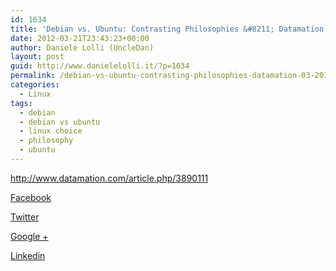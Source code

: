 ```yaml
---
id: 1634
title: 'Debian vs. Ubuntu: Contrasting Philosophies &#8211; Datamation'
date: 2012-03-21T23:43:23+00:00
author: Daniele Lolli (UncleDan)
layout: post
guid: http://www.danielelolli.it/?p=1634
permalink: /debian-vs-ubuntu-contrasting-philosophies-datamation-03-2012.html
categories:
  - Linux
tags:
  - debian
  - debian vs ubuntu
  - linux choice
  - philosophy
  - ubuntu
---
```

<http://www.datamation.com/article.php/3890111>

<div class="container_share">
  <a href="http://www.facebook.com/sharer.php?u=http://www.danielelolli.it/debian-vs-ubuntu-contrasting-philosophies-datamation-03-2012.html&t=Debian vs. Ubuntu: Contrasting Philosophies &#8211; Datamation" target="_blank" class="button_purab_share facebook"><span><i class="icon-facebook"></i></span>
  
  <p>
    Facebook
  </p></a> 
  
  <a href="http://twitter.com/share?url=http://www.danielelolli.it/debian-vs-ubuntu-contrasting-philosophies-datamation-03-2012.html&text=Debian vs. Ubuntu: Contrasting Philosophies &#8211; Datamation" target="_blank" class="button_purab_share twitter"><span><i class="icon-twitter"></i></span>
  
  <p>
    Twitter
  </p></a> 
  
  <a href="https://plus.google.com/share?url=http://www.danielelolli.it/debian-vs-ubuntu-contrasting-philosophies-datamation-03-2012.html" target="_blank" class="button_purab_share google-plus"><span><i class="icon-google-plus"></i></span>
  
  <p>
    Google +
  </p></a> 
  
  <a href="http://www.linkedin.com/shareArticle?mini=true&url=http://www.danielelolli.it/debian-vs-ubuntu-contrasting-philosophies-datamation-03-2012.html&title=Debian vs. Ubuntu: Contrasting Philosophies &#8211; Datamation" target="_blank" class="button_purab_share linkedin"><span><i class="icon-linkedin"></i></span>
  
  <p>
    Linkedin
  </p></a>
</div>